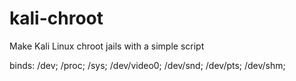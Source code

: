 # kali-chroot
Make Kali Linux chroot jails with a simple script

binds: /dev; /proc; /sys; /dev/video0; /dev/snd; /dev/pts; /dev/shm;
